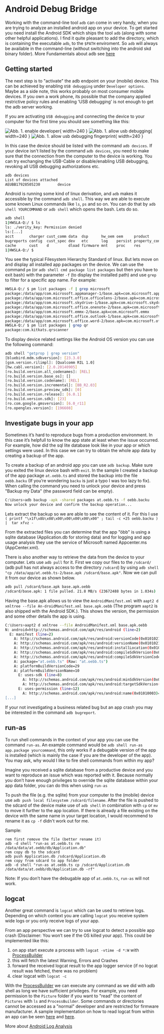 # Android Debug Bridge

Working with the command-line tool `adb` can come in very handy, when you are trying to analyze an installed android app on your device. To get started you need install the Android SDK which ships the tool `adb` (along with some other helpful applications).
I find it quite pleasant to add the directory, which is containing the executable `adb`, to the `$PATH` enviroment. So `adb` will always be available in the command-line (without switching into the android skd binary folder). More Fundamentals about adb see [here](https://android.jlelse.eu/android-debug-bridge-fundamentals-2071363824cd)

## Getting started

The next step is to "activate" the adb endpoint on your (mobile) device. This can be achieved by enabling `USB debugging` under `Developer options`. Maybe as a side note, this works probably on most consumer mobile devices. If you own a work phone, its possible that the company applied restrictive policy rules and enabling 'USB debugging' is not enough to get the adb server working.

If you are activating `USB debugging` and connecting the device to your computer for the first time you should see something like this:

![Abb. 1. enable developer](assets/img/blog/20210117-1-Tap-7-times-on-buildnumer-to-enable-developer.png){ width=240 }
![Abb. 1. allow usb debugging](assets/img/blog/20210117-2-Allow-USB-Debugging.png){ width=240 }
![Abb. 1. allow usb debugging fingerprint](assets/img/blog/20210117-092142-3-Allow-USB-Debugging-fingerprint.png){ width=240 }

In this case the device should be listed with the command `adb devices`. If your device isn't listed by the command `adb devices`, you need to make sure that the connection from the computer to the device is working. You can try exchanging the USB-Cable or disable/enabling USB debugging, revoking all USB debugging authorizations etc.

```bash
adb devices
List of devices attached
AEUBB17928505230        device
```

Android is running some kind of linux derivation, and `adb` makes it accessible by the command `adb shell`. This way we are able to execute some known Linux commands like `ls`, `ps` and so on. You can do that by `adb shell YOURCOMMAND` or `adb shell` which opens the bash. Lets do so.

```bash
adb shell
1|HWSLA-Q:/ $ ls
ls: ./verity_key: Permission denied
ls:[...]
acct       charger cust_comm data  dsp      hw_oem oem     product           root   storage tombstones
bugreports config  cust_spec dev   etc      log    persist property_contexts sbin   sys     vendor
cache      cust    d         dload firmware mnt    proc    res               sdcard system  version
1|HWSLA-Q:/ $
```

You see the typical Filesystem Hierarchy Standard of linux. But lets move on and display all installed app packages on the device. We can use the command `pm` (or `adb shell cmd package list packages` but then you have to exit bash) with the parameter `-f` (to display the installed path) and use `grep` to filter for a specific app name. For example:

```bash
HWSLA-Q:/ $ pm list packages -f | grep microsoft
package:/data/app/com.microsoft.appmanager-1/base.apk=com.microsoft.appmanager
package:/data/app/com.microsoft.office.officelens-2/base.apk=com.microsoft.office.officelens
package:/data/app/com.microsoft.skydrive-1/base.apk=com.microsoft.skydrive
package:/data/app/com.microsoft.office.onenote-2/base.apk=com.microsoft.office.onenote
package:/data/app/com.microsoft.emmx-2/base.apk=com.microsoft.emmx
package:/data/app/com.microsoft.office.outlook-1/base.apk=com.microsoft.office.outlook
package:/data/app/com.microsoft.office.word-2/base.apk=com.microsoft.office.word
HWSLA-Q:/ $ pm list packages | grep qr
package:com.kitkats.qrscanner
```

To display device related settings like the Android OS version you can use the following command:

```bash
adb shell "getprop | grep version"
[bluebird.mdm.sdkversion]: [23.3.0]
[gsm.version.rilimpl]: [Qualcomm RIL 1.0]
[hw.cabl.version]: [2.0.20140905]
[ro.build.version.all_codenames]: [REL]
[ro.build.version.base_os]: []
[ro.build.version.codename]: [REL]
[ro.build.version.incremental]: [BB_R2.03]
[ro.build.version.preview_sdk]: [0]
[ro.build.version.release]: [6.0.1]
[ro.build.version.sdk]: [23]
[ro.com.google.gmsversion]: [6.0_r11]
[ro.opengles.version]: [196608]
```

## Investigate bugs in your app

Sometimes it’s hard to reproduce bugs from a production environment. In this case it’s helpfull to know the app state at least when the issue occurred. For example, how did the sql lite database look like in your app or which settings were used. In this case we can try to obtain the whole app data by creating a backup of the app.

To create a backup of an android app you can use `adb backup`. Make sure you exited the linux device bash with `exit`.
In the sample I created a backup of the app package `at.oebb.ts` and stored the backup into the file `oebb.backu` (If you’re wondering `backu` is just a typo I was too lazy to fix). When calling the command you need to unlock your device and press "Backup my Data" (the password field can be empty).

```bash
C:\Users>adb backup -apk -shared packages at.oebb.ts -f oebb.backu
Now unlock your device and confirm the backup operation...  
```

Lets extract the backup so we are able to see the content of it. For this I use `( printf "\x1f\x8b\x08\x00\x00\x00\x00\x00" ; tail -c +25 oebb.backu ) |  tar xfvz -`

From the extracted files you can determine that the app "öbb" is using a sqlite database (Application.db for storing data) and for logging and app usage analysis they use the service of Microsoft named Appcenter.ms (AppCenter.xml).

There is also another way to retrieve the data from the device to your computer. Lets use `adb pull` for it. First we copy our files to the `/sdcard/` (adb pull has not always access to the directory `/sdcard`) by using `adb shell "cp /data/app/at.oebb.ts-2/base.apk /sdcard/base.apk"`. Now we can pull it from our device as shown below.

```bash
adb pull /sdcard/base.apk base.apk.oebb
/sdcard/base.apk: 1 file pulled. 21.8 MB/s (23672488 bytes in 1.034s)
```

Having the base.apk allows us to view the `AndroidManifest.xml` with `aapt2 d xmltree --file An-droidManifest.xml base.apk.oebb` (The program `aapt2` is also shipped with the Android SDK.). This shows the version, the permission and some other details the app is using.

```bash
C:\Users>aapt2 d xmltree --file AndroidManifest.xml base.apk.oebb
N: android=http://schemas.android.com/apk/res/android (line=2)
  E: manifest (line=2)
    A: http://schemas.android.com/apk/res/android:versionCode(0x0101021b)=19295
    A: http://schemas.android.com/apk/res/android:versionName(0x0101021c)="4.252.0.469.19295" (Raw: "4.252.0.469.19295")
    A: http://schemas.android.com/apk/res/android:installLocation(0x010102b7)=0
    A: http://schemas.android.com/apk/res/android:compileSdkVersion(0x01010572)=29
    A: http://schemas.android.com/apk/res/android:compileSdkVersionCodename(0x01010573)="10" (Raw: "10")
    A: package="at.oebb.ts" (Raw: "at.oebb.ts")
    A: platformBuildVersionCode=29
    A: platformBuildVersionName=10
      E: uses-sdk (line=8)
        A: http://schemas.android.com/apk/res/android:minSdkVersion(0x0101020c)=21
        A: http://schemas.android.com/apk/res/android:targetSdkVersion(0x01010270)=29
      E: uses-permission (line=12)
        A: http://schemas.android.com/apk/res/android:name(0x01010003)="android.permission.
[...]
```

If your not investigating a business related bug but an app crash you may be interested in the command `adb bugreport`.

## run-as

To run shell commands in the context of your app you can use the command `run-as`. An example command would be `adb shell run-as app.package yourcommand`, this only works if a debugable version of the app is installed (which is mainly the case if you are the developer of the app). You may ask, why would I like to fire shell commands from within my app?

Imagine you received a sqlite database from a productive device and you want to reproduce an issue which was reported with it. Because normally you don’t have enough privileges to override the sqlite database within your app data folder, you can do this when using `run-as`

To push the file (e.g. the sqlite) from your computer to the (mobile) device use `adb push local filesystem /sdcard/filename`. After the file is pushed to the sdcard of the device make use of `adb shell` in combination with `cp` or `mv` to move it further to the app location. If there is already a file existing on the device with the same name in your target location, I would recommend to rename it as `cp -f` didn't work out for me.

Sample:

```batch
rem first remove the file (better rename it)
adb -d shell "run-as at.oebb.ts rm /data/data/at.oebb/db/Application.db"
rem copy db to the sdcard
adb push Application.db /sdcard/Application.db
rem copy from sdcard to app folder
adb -d shell "run-as at.oebb.ts cp /sdcard/Application.db /data/data/at.oebb/db/Application.db -rf"
```

Note: If you don’t have the debugable app of `at.oebb.ts`, `run-as` will not work.

## logcat

Another great command is `logcat` which can be used to retrieve logs. Depending on which context you are calling `logcat` you receive system wide logs or you only receive logs of your app.

From an app perspective we can try to use logcat to detect a possible app crash (Disclaimer: You won’t see if the OS killed your app). This could be implemented like this:

1. on app start execute a process with `logcat -vtime -d *:W` with [ProcessBuilder](https://developer.android.com/reference/java/lang/ProcessBuilder)
2. this will fetch the latest Warning, Errors and Crashes
3. forward the received logcat result to the app logger service (if no logcat result was fetched, there was no problem)
4. clear logcat with `logcat -c`

With the [ProcessBuilder](https://developer.android.com/reference/java/lang/ProcessBuilder) we can execute any command as we did with adb shell as long we have sufficient privileges. For example, you need permission to the `Picture` folder if you want to "read" the content of `Pictures` with `ls` and `ProcessBuilder`. Some commands or directories cannot be accessed as a "normal" developer and are restricted for firmware manufacturer. A sample implementation on how to read logcat from within an app can be seen [here](https://github.com/mfe-/AdbApp/blob/df4704aee00512296f712891d1b36ae115c3199a/AdbApp.Android/AdbService.cs) and [here](https://play.google.com/store/apps/details?id=get.the.solution.AdbApp).

More about [Android Log Analysis](https://budhdisharma.medium.com/android-log-analysis-176f9b9dafaf)